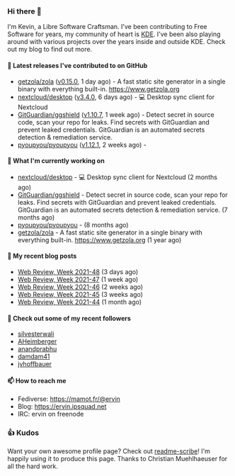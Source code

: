 ### Hi there 👋

I'm Kevin, a Libre Software Craftsman. I've been contributing to Free Software for years,
my community of heart is [KDE](https://kde.org). I've been also playing around with various
projects over the years inside and outside KDE. Check out my blog to find out more.

#### 🔭 Latest releases I've contributed to on GitHub

- [getzola/zola](https://github.com/getzola/zola) ([v0.15.0](https://github.com/getzola/zola/releases/tag/v0.15.0), 1 day ago) - A fast static site generator in a single binary with everything built-in. https://www.getzola.org
- [nextcloud/desktop](https://github.com/nextcloud/desktop) ([v3.4.0](https://github.com/nextcloud/desktop/releases/tag/v3.4.0), 6 days ago) - 💻 Desktop sync client for Nextcloud
- [GitGuardian/ggshield](https://github.com/GitGuardian/ggshield) ([v1.10.7](https://github.com/GitGuardian/ggshield/releases/tag/v1.10.7), 1 week ago) - Detect secret in source code, scan your repo for leaks. Find secrets with GitGuardian and prevent leaked credentials. GitGuardian is an automated secrets detection &amp; remediation service.
- [pyoupyou/pyoupyou](https://github.com/pyoupyou/pyoupyou) ([v1.12.1](https://github.com/pyoupyou/pyoupyou/releases/tag/v1.12.1), 2 weeks ago) - 

#### 🌱 What I'm currently working on

- [nextcloud/desktop](https://github.com/nextcloud/desktop) - 💻 Desktop sync client for Nextcloud (2 months ago)
- [GitGuardian/ggshield](https://github.com/GitGuardian/ggshield) - Detect secret in source code, scan your repo for leaks. Find secrets with GitGuardian and prevent leaked credentials. GitGuardian is an automated secrets detection &amp; remediation service. (7 months ago)
- [pyoupyou/pyoupyou](https://github.com/pyoupyou/pyoupyou) -  (8 months ago)
- [getzola/zola](https://github.com/getzola/zola) - A fast static site generator in a single binary with everything built-in. https://www.getzola.org (1 year ago)

#### 📜 My recent blog posts

- [Web Review, Week 2021-48](https://ervin.ipsquad.net/blog/2021/12/03/web-review-week-2021-48/) (3 days ago)
- [Web Review, Week 2021-47](https://ervin.ipsquad.net/blog/2021/11/26/web-review-week-2021-47/) (1 week ago)
- [Web Review, Week 2021-46](https://ervin.ipsquad.net/blog/2021/11/19/web-review-week-2021-46/) (2 weeks ago)
- [Web Review, Week 2021-45](https://ervin.ipsquad.net/blog/2021/11/12/web-review-week-2021-45/) (3 weeks ago)
- [Web Review, Week 2021-44](https://ervin.ipsquad.net/blog/2021/11/05/web-review-week-2021-44/) (1 month ago)

#### 👯 Check out some of my recent followers

- [silvesterwali](https://github.com/silvesterwali)
- [AHeimberger](https://github.com/AHeimberger)
- [anandprabhu](https://github.com/anandprabhu)
- [damdam41](https://github.com/damdam41)
- [jvhoffbauer](https://github.com/jvhoffbauer)

#### 📫 How to reach me

- Fediverse: https://mamot.fr/@ervin
- Blog: https://ervin.ipsquad.net
- IRC: ervin on freenode

### 👍 Kudos

Want your own awesome profile page? Check out [readme-scribe](https://github.com/muesli/readme-scribe)!
I'm happily using it to produce this page. Thanks to Christian Muehlhaeuser for all the hard work.

